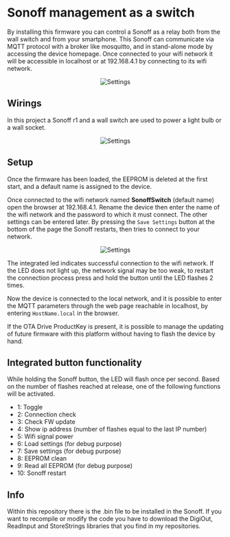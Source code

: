 **Sonoff management as a switch**
=======================
By installing this firmware you can control a Sonoff as a relay both from the wall switch and from your smartphone. This Sonoff can communicate via MQTT protocol with a broker like mosquitto, and in stand-alone mode by accessing the device homepage. Once connected to your wifi network it will be accessible in localhost or at 192.168.4.1 by connecting to its wifi network.

<p align="center">
  <img src="https://github.com/aletiffi/Switch_Sonoff/blob/main/img/HomePage.PNG" alt="Settings"/>
</p>

**Wirings**
-----------------------------------------
In this project a Sonoff r1 and a wall switch are used to power a light bulb or a wall socket.

<p align="center">
  <img src="https://github.com/aletiffi/Switch_Sonoff/blob/main/img/Schema.png" alt="Settings"/>
</p>

**Setup**
-----------------------------------------
Once the firmware has been loaded, the EEPROM is deleted at the first start, and a default name is assigned to the device.

Once connected to the wifi network named **SonoffSwitch** (default name) open the browser at 192.168.4.1. Rename the device then enter the name of the wifi network and the password to which it must connect. The other settings can be entered later. By pressing the `Save Settings` button at the bottom of the page the Sonoff restarts, then tries to connect to your network.

<p align="center">
  <img src="https://github.com/aletiffi/Switch_Sonoff/blob/main/img/Settings.PNG" alt="Settings"/>
</p>

The integrated led indicates successful connection to the wifi network.
If the LED does not light up, the network signal may be too weak, to restart the connection process press and hold the button until the LED flashes 2 times.

Now the device is connected to the local network, and it is possible to enter the MQTT parameters through the web page reachable in localhost, by entering `HostName.local` in the browser.

If the OTA Drive ProductKey is present, it is possible to manage the updating of future firmware with this platform without having to flash the device by hand.

**Integrated button functionality**
-----------------------------------------
While holding the Sonoff button, the LED will flash once per second. Based on the number of flashes reached at release, one of the following functions will be activated.

- 1:  Toggle
- 2:  Connection check
- 3:  Check FW update
- 4:  Show ip address (number of flashes equal to the last IP number)
- 5:  Wifi signal power
- 6:  Load settings (for debug purpose)
- 7:  Save settings (for debug purpose)
- 8:  EEPROM clean
- 9:  Read all EEPROM (for debug purpose)
- 10: Sonoff restart

**Info**
-----------------------------------------
Within this repository there is the .bin file to be installed in the Sonoff. If you want to recompile or modify the code you have to download the DigiOut, ReadInput and StoreStrings libraries that you find in my repositories.